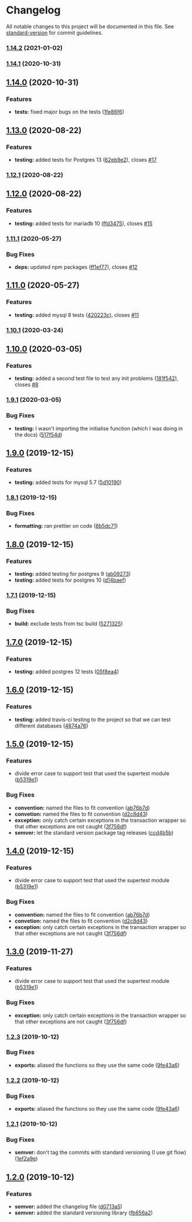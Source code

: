 # Changelog

All notable changes to this project will be documented in this file. See [standard-version](https://github.com/conventional-changelog/standard-version) for commit guidelines.

### [1.14.2](https://github.com/entrostat/typeorm-test-transactions/compare/v1.14.1...v1.14.2) (2021-01-02)

### [1.14.1](https://github.com/entrostat/typeorm-test-transactions/compare/v1.14.0...v1.14.1) (2020-10-31)

## [1.14.0](https://github.com/entrostat/typeorm-test-transactions/compare/v1.13.0...v1.14.0) (2020-10-31)


### Features

* **tests:** fixed major bugs on the tests ([1fe86f6](https://github.com/entrostat/typeorm-test-transactions/commit/1fe86f67d79955eb2712d446a9551f9d606f7ad8))

## [1.13.0](https://github.com/entrostat/typeorm-test-transactions/compare/v1.12.1...v1.13.0) (2020-08-22)


### Features

* **testing:** added tests for Postgres 13 ([62eb9e2](https://github.com/entrostat/typeorm-test-transactions/commit/62eb9e21925124f65ceca4b8c5200e4ebbdb61d1)), closes [#17](https://github.com/entrostat/typeorm-test-transactions/issues/17)

### [1.12.1](https://github.com/entrostat/typeorm-test-transactions/compare/v1.12.0...v1.12.1) (2020-08-22)

## [1.12.0](https://github.com/entrostat/typeorm-test-transactions/compare/v1.11.1...v1.12.0) (2020-08-22)


### Features

* **testing:** added tests for mariadb 10 ([ffd3475](https://github.com/entrostat/typeorm-test-transactions/commit/ffd347558d1945fb37d0b2d6515cd1928121e69a)), closes [#15](https://github.com/entrostat/typeorm-test-transactions/issues/15)

### [1.11.1](https://github.com/entrostat/typeorm-test-transactions/compare/v1.11.0...v1.11.1) (2020-05-27)


### Bug Fixes

* **deps:** updated npm packages ([ff1ef77](https://github.com/entrostat/typeorm-test-transactions/commit/ff1ef778d55abf09245fb193c1797e0ebe430978)), closes [#12](https://github.com/entrostat/typeorm-test-transactions/issues/12)

## [1.11.0](https://github.com/entrostat/typeorm-test-transactions/compare/v1.10.1...v1.11.0) (2020-05-27)

### Features

-   **testing:** added mysql 8 tests ([420223c](https://github.com/entrostat/typeorm-test-transactions/commit/420223c25e652daaef22d1dfadb31a790ebfa6d9)), closes [#11](https://github.com/entrostat/typeorm-test-transactions/issues/11)

### [1.10.1](https://github.com/entrostat/typeorm-test-transactions/compare/v1.10.0...v1.10.1) (2020-03-24)

## [1.10.0](https://github.com/entrostat/typeorm-test-transactions/compare/v1.9.1...v1.10.0) (2020-03-05)

### Features

-   **testing:** added a second test file to test any init problems ([181f542](https://github.com/entrostat/typeorm-test-transactions/commit/181f542d94d942fc644818120e41dfdb45d199ad)), closes [#8](https://github.com/entrostat/typeorm-test-transactions/issues/8)

### [1.9.1](https://github.com/entrostat/typeorm-test-transactions/compare/v1.9.0...v1.9.1) (2020-03-05)

### Bug Fixes

-   **testing:** I wasn't importing the initialise function (which I was doing in the docs) ([517f54d](https://github.com/entrostat/typeorm-test-transactions/commit/517f54df57136d511369a2fbc36d916b1cabcd67))

## [1.9.0](https://github.com/entrostat/typeorm-test-transactions/compare/v1.8.1...v1.9.0) (2019-12-15)

### Features

-   **testing:** added tests for mysql 5.7 ([5d10190](https://github.com/entrostat/typeorm-test-transactions/commit/5d10190bf28f7b7534ea19c4861547bb8eec237b))

### [1.8.1](https://github.com/entrostat/typeorm-test-transactions/compare/v1.8.0...v1.8.1) (2019-12-15)

### Bug Fixes

-   **formatting:** ran prettier on code ([8b5dc71](https://github.com/entrostat/typeorm-test-transactions/commit/8b5dc7165c80214fa9bdacce163395a475f465db))

## [1.8.0](https://github.com/entrostat/typeorm-test-transactions/compare/v1.7.1...v1.8.0) (2019-12-15)

### Features

-   **testing:** added testing for postgres 9 ([ab09273](https://github.com/entrostat/typeorm-test-transactions/commit/ab09273d2c41b19b08943fa87337345660e7edb9))
-   **testing:** added tests for postgres 10 ([d14baef](https://github.com/entrostat/typeorm-test-transactions/commit/d14baefda4e60d396e09ae821cb7283f4293883b))

### [1.7.1](https://github.com/entrostat/typeorm-test-transactions/compare/v1.7.0...v1.7.1) (2019-12-15)

### Bug Fixes

-   **build:** exclude tests from tsc build ([5271325](https://github.com/entrostat/typeorm-test-transactions/commit/52713256bf037ce81f5fb65853e8a444789504a4))

## [1.7.0](https://github.com/entrostat/typeorm-test-transactions/compare/v1.6.0...v1.7.0) (2019-12-15)

### Features

-   **testing:** added postgres 12 tests ([05f8ea4](https://github.com/entrostat/typeorm-test-transactions/commit/05f8ea4880d59d2e3993c8d16831ba12e81f33ef))

## [1.6.0](https://github.com/entrostat/typeorm-test-transactions/compare/v1.5.0...v1.6.0) (2019-12-15)

### Features

-   **testing:** added travis-ci testing to the project so that we can test different databases ([4874a76](https://github.com/entrostat/typeorm-test-transactions/commit/4874a761922e50b62c8013c04a63eae20a708048))

## [1.5.0](https://github.com/entrostat/typeorm-test-transactions/compare/v1.2.3...v1.5.0) (2019-12-15)

### Features

-   divide error case to support test that used the supertest module ([b5319e1](https://github.com/entrostat/typeorm-test-transactions/commit/b5319e14d9e635b8607f45f26639f2294d424b3d))

### Bug Fixes

-   **convention:** named the files to fit convention ([ab76b7d](https://github.com/entrostat/typeorm-test-transactions/commit/ab76b7dd976d78ab0864c3f20dd9760d01dca78f))
-   **convetion:** named the files to fit convention ([d2c8d43](https://github.com/entrostat/typeorm-test-transactions/commit/d2c8d4357460430764d0358bdd2f81c17bf16890))
-   **exception:** only catch certain exceptions in the transaction wrapper so that other exceptions are not caught ([3f756df](https://github.com/entrostat/typeorm-test-transactions/commit/3f756dfb27ec180556aa94810e969a48e24c17a7))
-   **semver:** let the standard version package tag releases ([ccd4b5b](https://github.com/entrostat/typeorm-test-transactions/commit/ccd4b5bfa70b63e32e5e6255a4a592f058f32b0d))

## [1.4.0](https://github.com/entrostat/typeorm-test-transactions/compare/v1.2.3...v1.4.0) (2019-12-15)

### Features

-   divide error case to support test that used the supertest module ([b5319e1](https://github.com/entrostat/typeorm-test-transactions/commit/b5319e14d9e635b8607f45f26639f2294d424b3d))

### Bug Fixes

-   **convention:** named the files to fit convention ([ab76b7d](https://github.com/entrostat/typeorm-test-transactions/commit/ab76b7dd976d78ab0864c3f20dd9760d01dca78f))
-   **convetion:** named the files to fit convention ([d2c8d43](https://github.com/entrostat/typeorm-test-transactions/commit/d2c8d4357460430764d0358bdd2f81c17bf16890))
-   **exception:** only catch certain exceptions in the transaction wrapper so that other exceptions are not caught ([3f756df](https://github.com/entrostat/typeorm-test-transactions/commit/3f756dfb27ec180556aa94810e969a48e24c17a7))

## [1.3.0](https://github.com/entrostat/typeorm-test-transactions/compare/v1.2.3...v1.3.0) (2019-11-27)

### Features

-   divide error case to support test that used the supertest module ([b5319e1](https://github.com/entrostat/typeorm-test-transactions/commit/b5319e14d9e635b8607f45f26639f2294d424b3d))

### Bug Fixes

-   **exception:** only catch certain exceptions in the transaction wrapper so that other exceptions are not caught ([3f756df](https://github.com/entrostat/typeorm-test-transactions/commit/3f756dfb27ec180556aa94810e969a48e24c17a7))

### [1.2.3](https://github.com/entrostat/typeorm-test-transactions/compare/v1.2.1...v1.2.3) (2019-10-12)

### Bug Fixes

-   **exports:** aliased the functions so they use the same code ([9fe43a6](https://github.com/entrostat/typeorm-test-transactions/commit/9fe43a648c3a0c57899d32a76fb7c7f5d9581018))

### [1.2.2](https://github.com/entrostat/typeorm-test-transactions/compare/v1.2.1...v1.2.2) (2019-10-12)

### Bug Fixes

-   **exports:** aliased the functions so they use the same code ([9fe43a6](https://github.com/entrostat/typeorm-test-transactions/commit/9fe43a648c3a0c57899d32a76fb7c7f5d9581018))

### [1.2.1](https://github.com/entrostat/typeorm-test-transactions/compare/v1.2.0...v1.2.1) (2019-10-12)

### Bug Fixes

-   **semver:** don't tag the commits with standard versioning (I use git flow) ([1ef2a9e](https://github.com/entrostat/typeorm-test-transactions/commit/1ef2a9ecb11b6e6d3ef25351cb64500f0f97ebf3))

## [1.2.0](https://github.com/entrostat/typeorm-test-transactions/compare/v1.1.3...v1.2.0) (2019-10-12)

### Features

-   **semver:** added the changelog file ([d0713a5](https://github.com/entrostat/typeorm-test-transactions/commit/d0713a5af96163133d28802d05b60451b4d08338))
-   **semver:** added the standard versioning library ([fb656a2](https://github.com/entrostat/typeorm-test-transactions/commit/fb656a29e665105ce35c8051e00994ad0faa3fcc))
